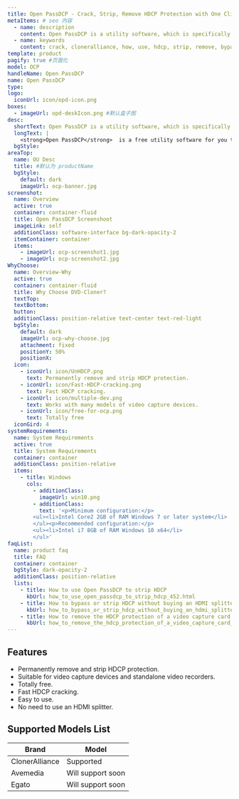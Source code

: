 ```yaml
---
title: Open PassDCP - Crack, Strip, Remove HDCP Protection with One Click!
metaItems: # seo 内容
  - name: description
    content: Open PassDCP is a utility software, which is specifically strip or remove the HDCP protection from the various video capture devices or video recorders.
  - name: keywords
    content: crack, cloneralliance, how, use, hdcp, strip, remove, bypass, hdmi, open, passdcp
template: product
pagify: true #页面化
model: OCP
handleName: Open PassDCP 
name: Open PassDCP
type: 
logo:
  iconUrl: icon/opd-icon.png
boxes:
  - imageUrl: opd-deskIcon.png #默认盒子图
desc:
  shortText: Open PassDCP is a utility software, which is specifically strip or remove the HDCP protection from the various video capture devices or video recorders.
  longText: |
    <strong>Open PassDCP</strong>  is a free utility software for you to crack various video capture devices or video recorders and strip the HDCP protection from the devices, allowing the devices to bypass the HDCP protection and record the videos. It supports a variety of brands of video capture devices and standalone video recorders, easy to use and completely free. Up to now, Open PassDCP has supported to crack ClonerAlliance products and remove HDCP protection from them. With the development of the next version, Open PassDCP will support more brands and manufacturers.
  bgStyle: 
areaTop:
  name: OU Desc
  title: #默认为 productName
  bgStyle: 
    default: dark
    imageUrl: ocp-banner.jpg 
screenshot:
  name: Overview
  active: true
  container: container-fluid
  title: Open PassDCP Screenshoot
  imageLink: self
  additionClass: software-interface bg-dark-opacity-2
  itemContainer: container
  items:
    - imageUrl: ocp-screenshot1.jpg
    - imageUrl: ocp-screenshot2.jpg
WhyChoose:
  name: Overview-Why
  active: true
  container: container-fluid
  title: Why Choose DVD-Cloner?
  textTop: 
  textBottom: 
  button:
  additionClass: position-relative text-center text-red-light
  bgStyle: 
    default: dark
    imageUrl: ocp-why-choose.jpg
    attachment: fixed
    positionY: 50%
    positionX:
  icon:
    - iconUrl: icon/UnHDCP.png
      text: Permanently remove and strip HDCP protection.
    - iconUrl: icon/Fast-HDCP-cracking.png
      text: Fast HDCP cracking.
    - iconUrl: icon/multiple-dev.png
      text: Works with many models of video capture devices.
    - iconUrl: icon/free-for-ocp.png
      text: Totally free     
  iconGird: 4 
systemRequirements:
  name: System Requirements 
  active: true
  title: System Requirements
  container: container
  additionClass: position-relative
  items:
    - title: Windows
      cols:
        - additionClass: 
          imageUrl: win10.png
        - additionClass:
          text: '<p>Minimum configuration:</p>
        <ul><li>Intel Core2 2GB of RAM Windows 7 or later system</li>
        </ul><p>Recommended configuration:</p>
        <ul><li>Intel i7 8GB of RAM Windows 10 x64</li>
        </ul>'   
faqList:
  name: product faq
  title: FAQ
  container: container
  bgStyle: dark-opacity-2
  additionClass: position-relative
  lists:
    - title: How to use Open PassDCP to strip HDCP
      kbUrl: how_to_use_open_passdcp_to_strip_hdcp_452.html
    - title: How to bypass or strip HDCP without buying an HDMI splitter to remove HDCP
      kbUrl: how_to_bypass_or_strip_hdcp_without_buying_an_hdmi_splitter_to_remove_hdcp_451.html
    - title: How to remove the HDCP protection of a video capture card
      kbUrl: how_to_remove_the_hdcp_protection_of_a_video_capture_card_455.html      
---
```


## Features

*   Permanently remove and strip HDCP protection.
*   Suitable for video capture devices and standalone video recorders.
*   Totally free.
*   Fast HDCP cracking.
*   Easy to use.
*   No need to use an HDMI splitter.

## Supported Models List


| Brand          | Model             |
| -----          | ---------         | 
| ClonerAlliance | Supported         | 
| Avemedia       | Will support soon | 
| Egato          | Will support soon | 